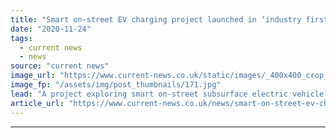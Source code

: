 ```yaml
---
title: "Smart on-street EV charging project launched in ‘industry first’"
date: "2020-11-24"
tags: 
  - current news
  - news
source: "current news"
image_url: "https://www.current-news.co.uk/static/images/_400x400_crop_center-center/A-CGI-of-the-smart-charging-system-image-Element-Energy.jpg"
image_fp: "/assets/img/post_thumbnails/171.jpg"
lead: "​A project exploring smart on-street subsurface electric vehicle (EV) charging has been unveiled by Element Energy."
article_url: "https://www.current-news.co.uk/news/smart-on-street-ev-charging-project-launched-in-industry-first?utm_source=rss-feeds&utm_medium=rss&utm_campaign=rss"
---
```


---
